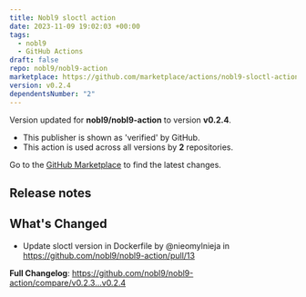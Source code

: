 ```yaml
---
title: Nobl9 sloctl action
date: 2023-11-09 19:02:03 +00:00
tags:
  - nobl9
  - GitHub Actions
draft: false
repo: nobl9/nobl9-action
marketplace: https://github.com/marketplace/actions/nobl9-sloctl-action
version: v0.2.4
dependentsNumber: "2"
---
```



Version updated for **nobl9/nobl9-action** to version **v0.2.4**.
- This publisher is shown as 'verified' by GitHub.
- This action is used across all versions by **2** repositories.

Go to the [GitHub Marketplace](https://github.com/marketplace/actions/nobl9-sloctl-action) to find the latest changes.

## Release notes

## What's Changed
* Update sloctl version in Dockerfile by @nieomylnieja in https://github.com/nobl9/nobl9-action/pull/13


**Full Changelog**: https://github.com/nobl9/nobl9-action/compare/v0.2.3...v0.2.4

